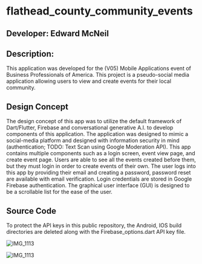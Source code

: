 # flathead_county_community_events

## Developer: Edward McNeil

## Description:
This application was developed for the (V05) Mobile Applications event of Business Professionals of America. 
This project is a pseudo-social media application allowing users to view and create events for their local community.       

## Design Concept
The design concept of this app was to utilize the default framework of Dart/Flutter, Firebase and conversational generative A.I. to develop components of this application. 
The application was designed to mimic a social-media platform and designed with information security in mind (authentication; TODO: Text Scan using Google Moderation API).
This app contains multiple components such as a login screen, event view page, and create event page. 
Users are able to see all the events created before them, but they must login in order to create events of their own. 
The user logs into this app by providing their email and creating a password, password reset are available with email verification. 
Login credentials are stored in Google Firebase authentication.
The graphical user interface (GUI) is designed to be a scrollable list for the ease of the user. 

## Source Code
To protect the API keys in this public repository, the Android, IOS build directories are deleted along with the Firebase_options.dart API key file. 


![IMG_1113](https://github.com/EdwardMcNeil/flat_city_1.0/assets/156551566/7c589693-056b-44b6-92da-75c5e1ef63c6)

![IMG_1113](https://github.com/EdwardMcNeil/flat_city_1.0/assets/156551566/91972c58-31ee-4b27-88db-d8b683314ce1)




